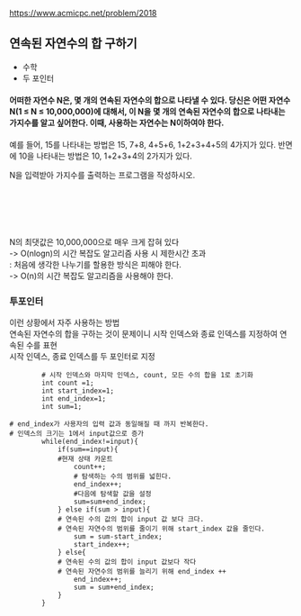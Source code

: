 https://www.acmicpc.net/problem/2018

## 연속된 자연수의 합 구하기
- 수학
- 두 포인터

#### 어떠한 자연수 N은, 몇 개의 연속된 자연수의 합으로 나타낼 수 있다. 당신은 어떤 자연수 N(1 ≤ N ≤ 10,000,000)에 대해서, 이 N을 몇 개의 연속된 자연수의 합으로 나타내는 가지수를 알고 싶어한다. 이때, 사용하는 자연수는 N이하여야 한다.

예를 들어, 15를 나타내는 방법은 15, 7+8, 4+5+6, 1+2+3+4+5의 4가지가 있다. 반면에 10을 나타내는 방법은 10, 1+2+3+4의 2가지가 있다.

N을 입력받아 가지수를 출력하는 프로그램을 작성하시오.

<br/><br/><br/>
<line/>
<br/><br/>
N의 최댓값은 10,000,000으로 매우 크게 잡혀 있다<br/>
-> O(nlogn)의 시간 복잡도 알고리즘 사용 시 제한시간 초과<br/>
: 처음에 생각한 나누기를 할용한 방식은 피해야 한다.<br/>
-> O(n)의 시간 복잡도 알고리즘을 사용해야 한다.<br/>
### 투포인터
이런 상황에서 자주 사용하는 방법<br/>
연속된 자연수의 합을 구하는 것이 문제이니 시작 인덱스와 종료 인덱스를 지정하여 연속된 수를 표현<br/>
시작 인덱스, 종료 인덱스를 두 포인터로 지정<br/>

```aidl
        # 시작 인덱스와 마지막 인덱스, count, 모든 수의 합을 1로 초기화
        int count =1;
        int start_index=1;
        int end_index=1;
        int sum=1;

# end_index가 사용자의 입력 값과 동일해질 때 까지 반복한다.
# 인덱스의 크기는 1에서 input값으로 증가
        while(end_index!=input){
            if(sum==input){
            #현재 상태 카운트
                count++;
                # 탐색하는 수의 범위를 넓힌다.
                end_index++;
                #다음에 탐색할 값을 설정
                sum=sum+end_index;
            } else if(sum > input){
            # 연속된 수의 값의 합이 input 값 보다 크다.
            # 연속된 자연수의 범위를 줄이기 위해 start_index 값을 줄인다.
                sum = sum-start_index;
                start_index++;                                                                                                                                                  
            } else{
            # 연속된 수의 값의 합이 input 값보다 작다
            # 연속된 자연수의 범위를 늘리기 위해 end_index ++
                end_index++;
                sum = sum+end_index;
            }
        }
```